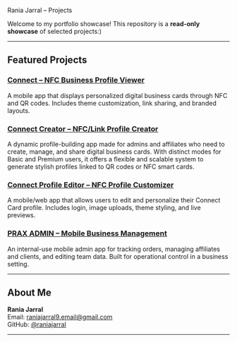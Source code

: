 Rania Jarral – Projects

Welcome to my portfolio showcase! This repository is a **read-only showcase** of selected projects:)

---

## Featured Projects

### [Connect – NFC Business Profile Viewer](./connect/README.md)
A mobile app that displays personalized digital business cards through NFC and QR codes. Includes theme customization, link sharing, and branded layouts.

### [Connect Creator – NFC/Link Profile Creator](./connect-creator/README.md)
A dynamic profile-building app made for admins and affiliates who need to create, manage, and share digital business cards. With distinct modes for Basic and Premium users, it offers a flexible and scalable system to generate stylish profiles linked to QR codes or NFC smart cards.

### [Connect Profile Editor – NFC Profile Customizer](./profile-editor/README.md)
A mobile/web app that allows users to edit and personalize their Connect Card profile. Includes login, image uploads, theme styling, and live previews.

### [PRAX ADMIN – Mobile Business Management](./prax-admin/README.md)
An internal-use mobile admin app for tracking orders, managing affiliates and clients, and editing team data. Built for operational control in a business setting.

<!-- Uncomment when PaylyDaily is added
### [PaylyDaily – Lending Dashboard App](./paylydaily/README.md)
A mobile-first dashboard for managing loans, repayments, and client records. Built for small lending businesses needing streamlined recordkeeping.
-->


---

## About Me

**Rania Jarral**  
Email: raniajarral9.email@gmail.com  
GitHub: [@raniajarral](https://github.com/raniajarral)

---
